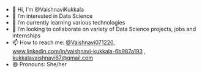 - 👋 Hi, I’m @VaishnaviKukkala
- 👀 I’m interested in Data Science
- 🌱 I’m currently learning various technologies 
- 💞️ I’m looking to collaborate on variety of Data Science projects, jobs and internships 
- 📫 How to reach me: [@Vaishnavi071220](https://github.com/Vaishnavi071220), www.linkedin.com/in/vaishnavi-kukkala-6b987a193 , kukkalavaishnavi67@gmail.com
- 😄 Pronouns: She/her 
  

<!---
Vaishnavi071220/Vaishnavi071220 is a ✨ special ✨ repository because its `README.md` (this file) appears on your GitHub profile.
You can click the Preview link to take a look at your changes.
--->
